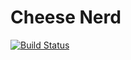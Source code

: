 # Cheese Nerd

[![Build Status](https://travis-ci.org/marcdel/cheese-nerd.svg?branch=master)](https://travis-ci.org/marcdel/cheese-nerd)
